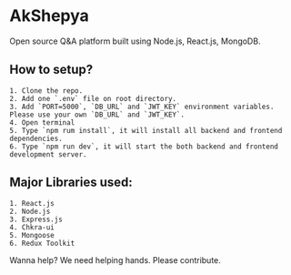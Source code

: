 # AkShepya

Open source Q&amp;A platform built using Node.js, React.js, MongoDB.

## How to setup?

    1. Clone the repo.
    2. Add one `.env` file on root directory.
    3. Add `PORT=5000`, `DB_URL` and `JWT_KEY` environment variables. Please use your own `DB_URL` and `JWT_KEY`.
    4. Open terminal
    5. Type `npm rum install`, it will install all backend and frontend dependencies.
    6. Type `npm run dev`, it will start the both backend and frontend development server.

## Major Libraries used:

    1. React.js
    2. Node.js
    3. Express.js
    4. Chkra-ui
    5. Mongoose
    6. Redux Toolkit

Wanna help? We need helping hands. Please contribute.
